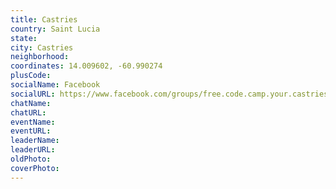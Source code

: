 ```yaml
---
title: Castries
country: Saint Lucia
state: 
city: Castries
neighborhood: 
coordinates: 14.009602, -60.990274
plusCode:
socialName: Facebook
socialURL: https://www.facebook.com/groups/free.code.camp.your.castries
chatName:
chatURL:
eventName:
eventURL:
leaderName:
leaderURL:
oldPhoto: 
coverPhoto:
---
```

